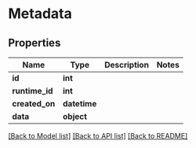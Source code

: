 # Metadata


## Properties
Name | Type | Description | Notes
------------ | ------------- | ------------- | -------------
**id** | **int** |  | 
**runtime_id** | **int** |  | 
**created_on** | **datetime** |  | 
**data** | **object** |  | 

[[Back to Model list]](../README.md#documentation-for-models) [[Back to API list]](../README.md#documentation-for-api-endpoints) [[Back to README]](../README.md)


